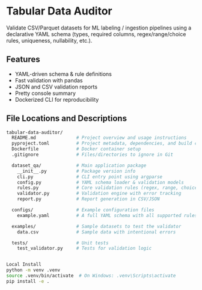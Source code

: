 # Tabular Data Auditor

Validate CSV/Parquet datasets for ML labeling / ingestion pipelines using a declarative YAML schema (types, required columns, regex/range/choice rules, uniqueness, nullability, etc.).

## Features
- YAML-driven schema & rule definitions
- Fast validation with pandas
- JSON and CSV validation reports
- Pretty console summary
- Dockerized CLI for reproducibility

## File Locations and Descriptions
```bash
tabular-data-auditor/
  README.md               # Project overview and usage instructions
  pyproject.toml          # Project metadata, dependencies, and build config
  Dockerfile              # Docker container setup
  .gitignore              # Files/directories to ignore in Git

  dataset_qa/             # Main application package
    __init__.py           # Package version info
    cli.py                # CLI entry point using argparse
    config.py             # YAML schema loader & validation models
    rules.py              # Core validation rules (regex, range, choice)
    validator.py          # Validation engine with error tracking
    report.py             # Report generation in CSV/JSON

  configs/                # Example configuration files
    example.yaml          # A full YAML schema with all supported rules

  examples/               # Sample datasets to test the validator
    data.csv              # Sample data with intentional errors

  tests/                  # Unit tests
    test_validator.py     # Tests for validation logic


Local Install
python -m venv .venv
source .venv/bin/activate  # On Windows: .venv\Scripts\activate
pip install -e .

